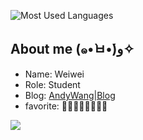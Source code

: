 ![Most Used Languages](https://github-readme-stats.vercel.app/api/top-langs/?username=AndyWang505&layout=compact&theme=react)

## About me (๑•̀ㅂ•́)و✧
* Name: Weiwei
* Role: Student
* Blog: [AndyWang|Blog](https://andywang505.github.io/)
* favorite: 🍰🥩🍣🍜🍛🍕🍝🍔

![](https://i.imgur.com/oWjo8m8.gif)
